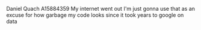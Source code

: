Daniel Quach
A15884359
My internet went out I'm just gonna use that as an excuse for how garbage my code looks since it took years to google on data